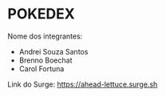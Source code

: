 # POKEDEX

Nome dos integrantes: 
- Andrei Souza Santos
- Brenno Boechat
- Carol Fortuna

Link do Surge: https://ahead-lettuce.surge.sh

